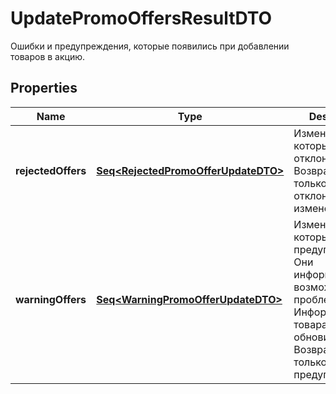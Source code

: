 

# UpdatePromoOffersResultDTO

Ошибки и предупреждения, которые появились при добавлении товаров в акцию.

## Properties

Name | Type | Description | Notes
------------ | ------------- | ------------- | -------------
**rejectedOffers** | [**Seq&lt;RejectedPromoOfferUpdateDTO&gt;**](RejectedPromoOfferUpdateDTO.md) | Изменения, которые были отклонены.  Возвращается, только если есть отклоненные изменения.  |  [optional]
**warningOffers** | [**Seq&lt;WarningPromoOfferUpdateDTO&gt;**](WarningPromoOfferUpdateDTO.md) | Изменения, по которым есть предупреждения. Они информируют о возможных проблемах. Информация о товарах обновится.  Возвращается, только если есть предупреждения.  |  [optional]



